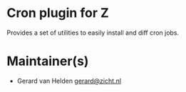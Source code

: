 # Cron plugin for Z

Provides a set of utilities to easily install and diff cron jobs.

# Maintainer(s)
* Gerard van Helden <gerard@zicht.nl>
